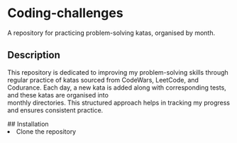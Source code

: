 # Coding-challenges
A repository for practicing problem-solving katas, organised by month.
## Description 
<p>This repository is dedicated to improving my problem-solving skills through regular practice of katas sourced from CodeWars, LeetCode, and Codurance. Each day, a new kata is added along with corresponding tests, and these katas are organised into<br> monthly directories. This structured approach helps in tracking my progress and ensures consistent practice.</p>
## Installation 
<o1>
  <li>Clone the repository</li>
</o1>
